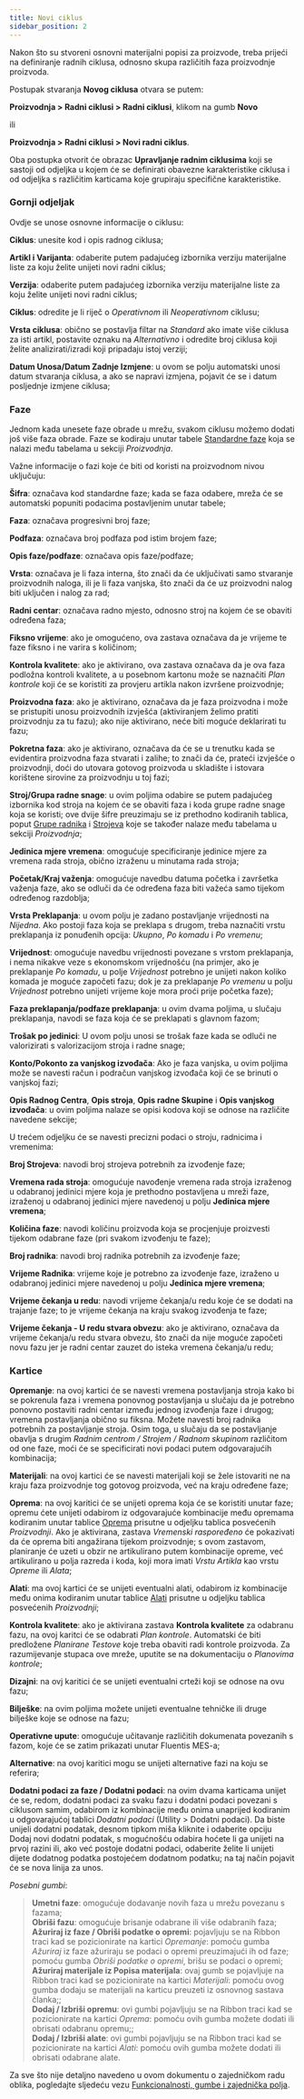 ```yaml
---
title: Novi ciklus
sidebar_position: 2
---
```


Nakon što su stvoreni osnovni materijalni popisi za proizvode, treba prijeći na definiranje radnih ciklusa, odnosno skupa različitih faza proizvodnje proizvoda.

Postupak stvaranja **Novog ciklusa** otvara se putem:

**Proizvodnja > Radni ciklusi > Radni ciklusi**, klikom na gumb **Novo**

ili

**Proizvodnja > Radni ciklusi > Novi radni ciklus**.

Oba postupka otvorit će obrazac **Upravljanje radnim ciklusima** koji se sastoji od odjeljka u kojem će se definirati obavezne karakteristike ciklusa i od odjeljka s različitim karticama koje grupiraju specifične karakteristike.

### Gornji odjeljak 

Ovdje se unose osnovne informacije o ciklusu:

**Ciklus**: unesite kod i opis radnog ciklusa;

**Artikl i Varijanta**: odaberite putem padajućeg izbornika verziju materijalne liste za koju želite unijeti novi radni ciklus;

**Verzija**: odaberite putem padajućeg izbornika verziju materijalne liste za koju želite unijeti novi radni ciklus;

**Ciklus**: odredite je li riječ o *Operativnom* ili *Neoperativnom* ciklusu;

**Vrsta ciklusa**: obično se postavlja filtar na *Standard* ako imate više ciklusa za isti artikl, postavite oznaku na *Alternativno* i odredite broj ciklusa koji želite analizirati/izradi koji pripadaju istoj verziji;

**Datum Unosa/Datum Zadnje Izmjene**: u ovom se polju automatski unosi datum stvaranja ciklusa, a ako se napravi izmjena, pojavit će se i datum posljednje izmjene ciklusa;

### Faze

Jednom kada unesete faze obrade u mrežu, svakom ciklusu možemo dodati još više faza obrade. Faze se kodiraju unutar tabele [Standardne faze](/docs/configurations/tables/production/standard-phases) koja se nalazi među tabelama u sekciji *Proizvodnja*.

Važne informacije o fazi koje će biti od koristi na proizvodnom nivou uključuju:

**Šifra**: označava kod standardne faze; kada se faza odabere, mreža će se automatski popuniti podacima postavljenim unutar tabele;

**Faza**: označava progresivni broj faze;

**Podfaza**: označava broj podfaza pod istim brojem faze;

**Opis faze/podfaze**: označava opis faze/podfaze;

**Vrsta**: označava je li faza interna, što znači da će uključivati samo stvaranje proizvodnih naloga, ili je li faza vanjska, što znači da će uz proizvodni nalog biti uključen i nalog za rad;

**Radni centar**: označava radno mjesto, odnosno stroj na kojem će se obaviti određena faza;

**Fiksno vrijeme**: ako je omogućeno, ova zastava označava da je vrijeme te faze fiksno i ne varira s količinom;

**Kontrola kvalitete**: ako je aktivirano, ova zastava označava da je ova faza podložna kontroli kvalitete, a u posebnom kartonu može se naznačiti *Plan kontrole* koji će se koristiti za provjeru artikla nakon izvršene proizvodnje;

**Proizvodna faza**: ako je aktivirano, označava da je faza proizvodna i može se pristupiti unosu proizvodnih izvješća (aktiviranjem želimo pratiti proizvodnju za tu fazu); ako nije aktivirano, neće biti moguće deklarirati tu fazu;

**Pokretna faza**: ako je aktivirano, označava da će se u trenutku kada se evidentira proizvodna faza stvarati i zalihe; to znači da će, prateći izvješće o proizvodnji, doći do utovara gotovog proizvoda u skladište i istovara korištene sirovine za proizvodnju u toj fazi;

**Stroj/Grupa radne snage**: u ovim poljima odabire se putem padajućeg izbornika kod stroja na kojem će se obaviti faza i koda grupe radne snage koja se koristi; ove dvije šifre preuzimaju se iz prethodno kodiranih tablica, poput [Grupe radnika](/docs/configurations/tables/production/labour-group) i [Strojeva](/docs/configurations/tables/production/machines) koje se također nalaze među tabelama u sekciji *Proizvodnja*;  

**Jedinica mjere vremena**: omogućuje specificiranje jedinice mjere za vremena rada stroja, obično izraženu u minutama rada stroja;

**Početak/Kraj važenja**: omogućuje navedbu datuma početka i završetka važenja faze, ako se odluči da će određena faza biti važeća samo tijekom određenog razdoblja;

**Vrsta Preklapanja**: u ovom polju je zadano postavljanje vrijednosti na *Nijedna*. Ako postoji faza koja se preklapa s drugom, treba naznačiti vrstu preklapanja iz ponuđenih opcija: *Ukupno*, *Po komadu* i *Po vremenu*;

**Vrijednost**: omogućuje navedbu vrijednosti povezane s vrstom preklapanja, i nema nikakve veze s ekonomskom vrijednošću (na primjer, ako je preklapanje *Po komadu*, u polje *Vrijednost* potrebno je unijeti nakon koliko komada je moguće započeti fazu; dok je za preklapanje *Po vremenu* u polju *Vrijednost* potrebno unijeti vrijeme koje mora proći prije početka faze);

**Faza preklapanja/podfaze preklapanja**: u ovim dvama poljima, u slučaju preklapanja, navodi se faza koja će se preklapati s glavnom fazom;

**Trošak po jedinici**: U ovom polju unosi se trošak faze kada se odluči ne valorizirati s valorizacijom stroja i radne snage;

**Konto/Pokonto za vanjskog izvođača**: Ako je faza vanjska, u ovim poljima može se navesti račun i podračun vanjskog izvođača koji će se brinuti o vanjskoj fazi;

**Opis Radnog Centra**, **Opis stroja**, **Opis radne Skupine** i **Opis vanjskog izvođača**: u ovim poljima nalaze se opisi kodova koji se odnose na različite navedene sekcije;

U trećem odjeljku će se navesti precizni podaci o stroju, radnicima i vremenima:

**Broj Strojeva**: navodi broj strojeva potrebnih za izvođenje faze;

**Vremena rada stroja**: omogućuje navođenje vremena rada stroja izraženog u odabranoj jedinici mjere koja je prethodno postavljena u mreži faze, izraženoj u odabranoj jedinici mjere navedenoj u polju **Jedinica mjere vremena**;

**Količina faze**: navodi količinu proizvoda koja se procjenjuje proizvesti tijekom odabrane faze (pri svakom izvođenju te faze);

**Broj radnika**: navodi broj radnika potrebnih za izvođenje faze;

**Vrijeme Radnika**: vrijeme koje je potrebno za izvođenje faze, izraženo u odabranoj jedinici mjere navedenoj u polju **Jedinica mjere vremena**;

**Vrijeme čekanja u redu**: navodi vrijeme čekanja/u redu koje će se dodati na trajanje faze; to je vrijeme čekanja na kraju svakog izvođenja te faze;

**Vrijeme čekanja - U redu stvara obvezu**: ako je aktivirano, označava da vrijeme čekanja/u redu stvara obvezu, što znači da nije moguće započeti novu fazu jer je radni centar zauzet do isteka vremena čekanja/u redu;

### Kartice

**Opremanje**: na ovoj kartici će se navesti vremena postavljanja stroja kako bi se pokrenula faza i vremena ponovnog postavljanja u slučaju da je potrebno ponovno postaviti radni centar između jednog izvođenja faze i drugog; vremena postavljanja obično su fiksna. Možete navesti broj radnika potrebnih za postavljanje stroja. Osim toga, u slučaju da se postavljanje obavlja s drugim *Radnim centrom / Strojem / Radnom skupinom* različitom od one faze, moći će se specificirati novi podaci putem odgovarajućih kombinacija;

**Materijali**: na ovoj kartici će se navesti materijali koji se žele istovariti ne na kraju faza proizvodnje tog gotovog proizvoda, već na kraju određene faze;

**Oprema**: na ovoj karitici će se unijeti oprema koja će se koristiti unutar faze; opremu ćete unijeti odabirom iz odgovarajuće kombinacije među opremama kodiranim unutar tablice [Oprema](/docs/configurations/tables/production/equipments) prisutne u odjeljku tablica posvećenih *Proizvodnji*. Ako je aktivirana, zastava *Vremenski raspoređeno* će pokazivati da će oprema biti angažirana tijekom proizvodnje; s ovom zastavom, planiranje će uzeti u obzir ne artikulirano putem kombinacije opreme, već artikulirano u polja razreda i koda, koji mora imati *Vrstu Artikla* kao vrstu *Opreme* ili *Alata*;

**Alati**: ma ovoj kartici će se unijeti eventualni alati, odabirom iz kombinacije među onima kodiranim unutar tablice [Alati](/docs/configurations/tables/production/tools) prisutne u odjeljku tablica posvećenih *Proizvodnji*;

**Kontrola kvalitete**: ako je aktivirana zastava **Kontrola kvalitete** za odabranu fazu, na ovoj karitci će se odabrati *Plan kontrole*. Automatski će biti predložene *Planirane Testove* koje treba obaviti radi kontrole proizvoda. Za razumijevanje stupaca ove mreže, uputite se na dokumentaciju o *Planovima kontrole*;

**Dizajni**: na ovj karitici će se unijeti eventualni crteži koji se odnose na ovu fazu;

**Bilješke**: na ovim poljima možete unijeti eventualne tehničke ili druge bilješke koje se odnose na fazu;

**Operativne upute**: omogućuje učitavanje različitih dokumenata povezanih s fazom, koje će se zatim prikazati unutar Fluentis MES-a;

**Alternative**: na ovoj karitici mogu se unijeti alternative fazi na koju se referira;

**Dodatni podaci za faze / Dodatni podaci**: na ovim dvama karticama  unijet će se, redom, dodatni podaci za svaku fazu i dodatni podaci povezani s ciklusom samim, odabirom iz kombinacije među onima unaprijed kodiranim u odgovarajućoj tablici *Dodatni podaci* (Utility > Dodatni podaci). Da biste unijeli dodatni podatak, desnom tipkom miša kliknite i odaberite opciju Dodaj novi dodatni podatak, s mogućnošću odabira hoćete li ga unijeti na prvoj razini ili, ako već postoje dodatni podaci, odaberite želite li unijeti dijete dodatnog podatka postojećem dodatnom podatku; na taj način pojavit će se nova linija za unos.

*Posebni gumbi*:

> **Umetni faze**: omogućuje dodavanje novih faza u mrežu povezanu s fazama;  
> **Obriši fazu**: omogućuje brisanje odabrane ili više odabranih faza;  
> **Ažuriraj iz faze / Obriši podatke o opremi**: pojavljuju se na Ribbon traci kad se pozicionirate na kartici *Opremanje*: pomoću gumba *Ažuriraj* iz faze ažuriraju se podaci o opremi preuzimajući ih od faze; pomoću gumba *Obriši podatke o opremi*, brišu se podaci o opremi;  
> **Ažuriraj materijale iz Popisa materijala**: ovaj gumb se pojavljuje na Ribbon traci kad se pozicionirate na kartici *Materijali*: pomoću ovog gumba dodaju se materijali na karticu preuzeti iz osnovnog sastava članka;;  
> **Dodaj / Izbriši opremu**: ovi gumbi pojavljuju se na Ribbon traci kad se pozicionirate na kartici *Oprema*: pomoću ovih gumba možete dodati ili obrisati odabranu opremu;;  
> **Dodaj / Izbriši alate**: ovi gumbi pojavljuju se na Ribbon traci kad se pozicionirate na kartici *Alati*: pomoću ovih gumba možete dodati ili obrisati odabrane alate. 

Za sve što nije detaljno navedeno u ovom dokumentu o zajedničkom radu oblika, pogledajte sljedeću vezu [Funkcionalnosti, gumbe i zajednička polja](/docs/guide/common).